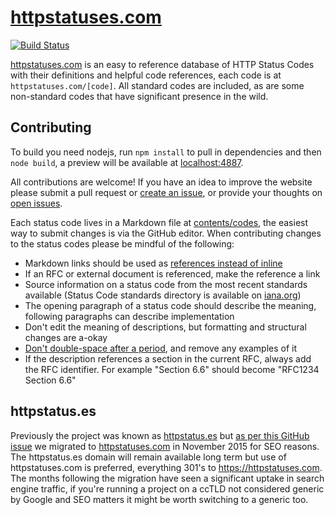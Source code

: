 # [httpstatuses.com][5]

[![Build Status](https://img.shields.io/circleci/project/citricsquid/httpstatuses.svg)](https://circleci.com/gh/citricsquid/httpstatuses)

[httpstatuses.com][5] is an easy to reference database of HTTP Status Codes with their definitions and helpful code references, each code is at `httpstatuses.com/[code]`. All standard codes are included, as are some non-standard codes that have significant presence in the wild.

## Contributing

To build you need nodejs, run `npm install` to pull in dependencies and then `node build`, a preview will be available at [localhost:4887][8].

All contributions are welcome! If you have an idea to improve the website please submit a pull request or [create an issue][1], or provide your thoughts on [open issues][1].

Each status code lives in a Markdown file at [contents/codes](contents/codes), the easiest way to submit changes is via the GitHub editor. When contributing changes to the status codes please be mindful of the following:

* Markdown links should be used as [references instead of inline][2]
* If an RFC or external document is referenced, make the reference a link
* Source information on a status code from the most recent standards available (Status Code standards directory is available on [iana.org][3])
* The opening paragraph of a status code should describe the meaning, following paragraphs can describe implementation
* Don't edit the meaning of descriptions, but formatting and structural changes are a-okay
* [Don't double-space after a period][4], and remove any examples of it
* If the description references a section in the current RFC, always add the RFC identifier. For example "Section 6.6" should become "RFC1234 Section 6.6"

## httpstatus.es

Previously the project was known as [httpstatus.es][6] but [as per this GitHub issue][7] we migrated to [httpstatuses.com][5] in November 2015 for SEO reasons. The httpstatus.es domain will remain available long term but use of httpstatuses.com is preferred, everything 301's to https://httpstatuses.com. The months following the migration have seen a significant uptake in search engine traffic, if you're running a project on a ccTLD not considered generic by Google and SEO matters it might be worth switching to a generic too.

[1]: <https://github.com/citricsquid/httpstatuses/issues>
[2]: <https://daringfireball.net/projects/markdown/syntax#link>
[3]: <http://www.iana.org/assignments/http-status-codes/http-status-codes.xhtml>
[4]: <http://www.slate.com/articles/technology/technology/2011/01/space_invaders.html>
[5]: <https://httpstatuses.com>
[6]: <https://httpstatus.es>
[7]: <https://github.com/citricsquid/httpstatuses/issues/29>
[8]: <http://localhost:4887>
